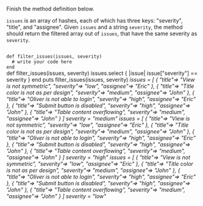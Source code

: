 Finish the method definition below.

`issues` is an array of hashes, each of which has three keys: "severity", "title", and "assignee". Given `issues` and a string `severity`, the method should return the filtered array out of `issues`, that have the same severity as `severity`.



<Editor lang="ruby" type="exercise" testMode="multipleInput">
<code>
def filter_issues(issues, severity)
  # write your code here
end
</code>

<solution>
def filter_issues(issues, severity)
  issues.select { |issue| issue["severity"] == severity }
end
</solution>

<testcases>
<caller>
puts filter_issues(issues, severity)
</caller>
<testcase>
<i>
issues = [
  {
    "title"=> "View is not symmetric",
    "severity"=> "low",
    "assignee"=> "Eric"
  },
  {
    "title"=> "Title color is not as per design",
    "severity"=> "medium",
    "assignee"=> "John"
  },
  {
    "title"=> "Oliver is not able to login",
    "severity"=> "high",
    "assignee"=> "Eric"
  },
  {
    "title"=> "Submit button is disabled",
    "severity"=> "high",
    "assignee"=> "John"
  },
  {
    "title"=> "Table content overflowing",
    "severity"=> "medium",
    "assignee"=> "John"
  }
]
severity = "medium"
</i>
</testcase>
<testcase>
<i>
issues = [
  {
    "title"=> "View is not symmetric",
    "severity"=> "low",
    "assignee"=> "Eric"
  },
  {
    "title"=> "Title color is not as per design",
    "severity"=> "medium",
    "assignee"=> "John"
  },
  {
    "title"=> "Oliver is not able to login",
    "severity"=> "high",
    "assignee"=> "Eric"
  },
  {
    "title"=> "Submit button is disabled",
    "severity"=> "high",
    "assignee"=> "John"
  },
  {
    "title"=> "Table content overflowing",
    "severity"=> "medium",
    "assignee"=> "John"
  }
]
severity = "high"
</i>
</testcase>
<testcase>
<i>
issues = [
  {
    "title"=> "View is not symmetric",
    "severity"=> "low",
    "assignee"=> "Eric"
  },
  {
    "title"=> "Title color is not as per design",
    "severity"=> "medium",
    "assignee"=> "John"
  },
  {
    "title"=> "Oliver is not able to login",
    "severity"=> "high",
    "assignee"=> "Eric"
  },
  {
    "title"=> "Submit button is disabled",
    "severity"=> "high",
    "assignee"=> "John"
  },
  {
    "title"=> "Table content overflowing",
    "severity"=> "medium",
    "assignee"=> "John"
  }
]
severity = "low"
</i>
</testcase>
</testcases>
</Editor>